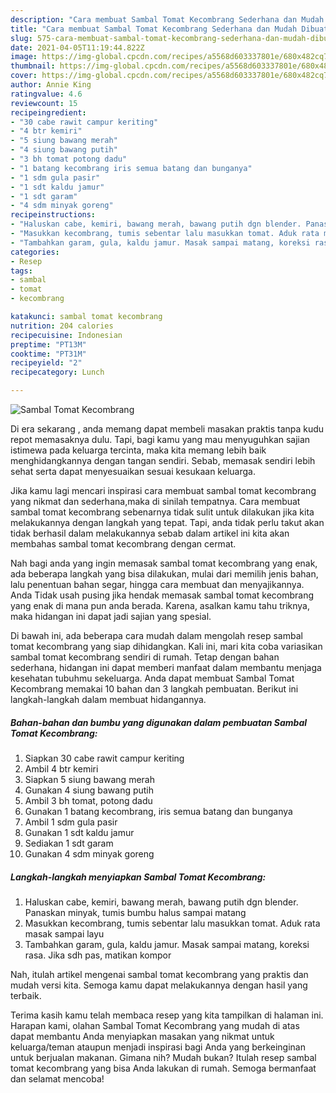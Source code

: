 ```yaml
---
description: "Cara membuat Sambal Tomat Kecombrang Sederhana dan Mudah Dibuat"
title: "Cara membuat Sambal Tomat Kecombrang Sederhana dan Mudah Dibuat"
slug: 575-cara-membuat-sambal-tomat-kecombrang-sederhana-dan-mudah-dibuat
date: 2021-04-05T11:19:44.822Z
image: https://img-global.cpcdn.com/recipes/a5568d603337801e/680x482cq70/sambal-tomat-kecombrang-foto-resep-utama.jpg
thumbnail: https://img-global.cpcdn.com/recipes/a5568d603337801e/680x482cq70/sambal-tomat-kecombrang-foto-resep-utama.jpg
cover: https://img-global.cpcdn.com/recipes/a5568d603337801e/680x482cq70/sambal-tomat-kecombrang-foto-resep-utama.jpg
author: Annie King
ratingvalue: 4.6
reviewcount: 15
recipeingredient:
- "30 cabe rawit campur keriting"
- "4 btr kemiri"
- "5 siung bawang merah"
- "4 siung bawang putih"
- "3 bh tomat potong dadu"
- "1 batang kecombrang iris semua batang dan bunganya"
- "1 sdm gula pasir"
- "1 sdt kaldu jamur"
- "1 sdt garam"
- "4 sdm minyak goreng"
recipeinstructions:
- "Haluskan cabe, kemiri, bawang merah, bawang putih dgn blender. Panaskan minyak, tumis bumbu halus sampai matang"
- "Masukkan kecombrang, tumis sebentar lalu masukkan tomat. Aduk rata masak sampai layu"
- "Tambahkan garam, gula, kaldu jamur. Masak sampai matang, koreksi rasa. Jika sdh pas, matikan kompor"
categories:
- Resep
tags:
- sambal
- tomat
- kecombrang

katakunci: sambal tomat kecombrang 
nutrition: 204 calories
recipecuisine: Indonesian
preptime: "PT13M"
cooktime: "PT31M"
recipeyield: "2"
recipecategory: Lunch

---
```



![Sambal Tomat Kecombrang](https://img-global.cpcdn.com/recipes/a5568d603337801e/680x482cq70/sambal-tomat-kecombrang-foto-resep-utama.jpg)

Di era  sekarang , anda memang dapat membeli masakan praktis tanpa kudu repot memasaknya dulu. Tapi, bagi kamu yang mau menyuguhkan sajian istimewa pada keluarga tercinta, maka kita memang lebih baik menghidangkannya dengan tangan sendiri. Sebab, memasak sendiri lebih sehat serta dapat menyesuaikan sesuai kesukaan keluarga.

Jika kamu lagi mencari inspirasi cara membuat sambal tomat kecombrang yang nikmat dan sederhana,maka di sinilah tempatnya. Cara membuat sambal tomat kecombrang  sebenarnya tidak sulit untuk dilakukan jika kita melakukannya dengan langkah yang tepat. Tapi, anda tidak perlu takut akan tidak berhasil dalam melakukannya 
sebab dalam artikel ini kita akan membahas sambal tomat kecombrang dengan cermat.  



Nah bagi anda yang ingin memasak sambal tomat kecombrang yang enak, ada beberapa langkah yang bisa dilakukan, mulai dari memilih jenis bahan, lalu penentuan bahan segar, hingga cara membuat dan menyajikannya. Anda Tidak usah pusing jika hendak memasak sambal tomat kecombrang yang enak di mana pun anda berada. Karena, asalkan kamu  tahu triknya, maka hidangan ini dapat jadi sajian yang spesial.

Di bawah ini, ada beberapa cara mudah dalam mengolah resep sambal tomat kecombrang yang siap dihidangkan. Kali ini, mari kita coba variasikan sambal tomat kecombrang sendiri di rumah. Tetap dengan bahan sederhana, hidangan ini dapat memberi manfaat dalam membantu menjaga kesehatan tubuhmu sekeluarga. Anda dapat membuat Sambal Tomat Kecombrang memakai 10 bahan dan 3 langkah pembuatan. Berikut ini langkah-langkah dalam membuat hidangannya.

<!--inarticleads1-->

##### Bahan-bahan dan bumbu yang digunakan dalam pembuatan Sambal Tomat Kecombrang:

1. Siapkan 30 cabe rawit campur keriting
1. Ambil 4 btr kemiri
1. Siapkan 5 siung bawang merah
1. Gunakan 4 siung bawang putih
1. Ambil 3 bh tomat, potong dadu
1. Gunakan 1 batang kecombrang, iris semua batang dan bunganya
1. Ambil 1 sdm gula pasir
1. Gunakan 1 sdt kaldu jamur
1. Sediakan 1 sdt garam
1. Gunakan 4 sdm minyak goreng




<!--inarticleads2-->

##### Langkah-langkah menyiapkan Sambal Tomat Kecombrang:

1. Haluskan cabe, kemiri, bawang merah, bawang putih dgn blender. Panaskan minyak, tumis bumbu halus sampai matang
1. Masukkan kecombrang, tumis sebentar lalu masukkan tomat. Aduk rata masak sampai layu
1. Tambahkan garam, gula, kaldu jamur. Masak sampai matang, koreksi rasa. Jika sdh pas, matikan kompor




Nah, itulah artikel mengenai  sambal tomat kecombrang  yang praktis dan mudah versi kita. Semoga kamu dapat melakukannya dengan hasil yang terbaik. 

Terima kasih kamu telah membaca resep yang kita tampilkan di halaman ini. Harapan kami, olahan  Sambal Tomat Kecombrang yang mudah di atas dapat membantu Anda menyiapkan masakan yang nikmat untuk keluarga/teman ataupun menjadi inspirasi bagi Anda yang berkeinginan untuk berjualan makanan. Gimana nih? Mudah bukan? Itulah resep sambal tomat kecombrang yang bisa Anda lakukan di rumah. Semoga bermanfaat dan selamat mencoba!

